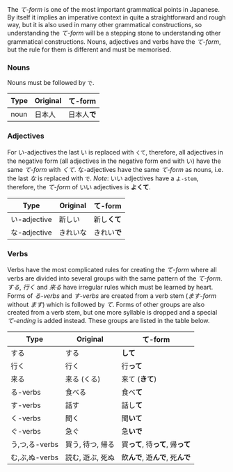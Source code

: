 The *て-form* is one of the most important grammatical points in Japanese. By itself it implies an imperative context in quite a straightforward and rough way, but it is also used in many other grammatical constructions, so understanding the *て-form* will be a stepping stone to understanding other grammatical constructions.
Nouns, adjectives and verbs have the *て-form*, but the rule for them is different and must be memorised.
### Nouns
Nouns must be followed by `で`.

|Type|Original|て-form|
|-|-|-|
|noun|日本人|日本人**で**|

### Adjectives
For い-adjectives the last い is replaced with `くて`, therefore, all adjectives in the negative form (all adjectives in the negative form end with い) have the same *て-form* with *くて*. な-adjectives have the same *て-form* as nouns, i.e. the last *な* is replaced with `で`.
*Note*: いい adjectives have a `よ-stem`, therefore, the *て-form* of いい adjectives is **よくて**.

|Type|Original|て-form|
|-|-|-|
|い-adjective|新しい|新し**くて**|
|な-adjective|きれいな|きれい**で**|

### Verbs
Verbs have the most complicated rules for creating the *て-form* where all verbs are divided into several groups with the same pattern of the *て-form*.
*する*, *行く* and *来る* have irregular rules which must be learned by heart. Forms of *る-verbs* and *す-verbs* are created from a verb stem (*ます-form* without *ます*) which is followed by *て*.  Forms of other groups are also created from a verb stem, but one more syllable is dropped and a special *て-ending* is added instead.
These groups are listed in the table below.

|Type|Original|て-form|
|-|-|-|
|する|する|**して**|
|行く|行く|行**って**|
|来る|来る (くる)|来て (**きて**)|
|る-verbs|食べる|食べ**て**|
|す-verbs|話す|話し**て**|
|く-verbs|聞く|聞**いて**|
|ぐ-verbs|急ぐ|急**いで**|
|う,つ,る-verbs|買う, 待つ, 帰る|買**って**, 待**って**, 帰**って**|
|む,ぶ,ぬ-verbs|読む, 遊ぶ, 死ぬ|飲**んで**, 遊**んで**, 死**んで**|